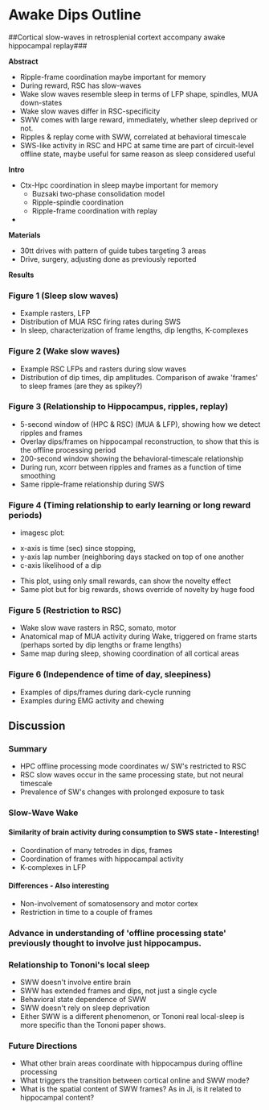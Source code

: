 Awake Dips Outline
==================


##Cortical slow-waves in retrosplenial cortext accompany awake hippocampal replay###

**Abstract**

  - Ripple-frame coordination maybe important for memory
  - During reward, RSC has slow-waves
  - Wake slow waves resemble sleep in terms of LFP shape, spindles, MUA down-states
  - Wake slow waves differ in RSC-specificity
  - SWW comes with large reward, immediately, whether sleep deprived or not.
  - Ripples & replay come with SWW, correlated at behavioral timescale
  - SWS-like activity in RSC and HPC at same time are part of circuit-level offline state, 
     maybe useful for same reason as sleep considered useful


**Intro**

  - Ctx-Hpc coordination in sleep maybe important for memory
    - Buzsaki two-phase consolidation model
    - Ripple-spindle coordination
    - Ripple-frame coordination with replay
  - 

**Materials**

 - 30tt drives with pattern of guide tubes targeting 3 areas
 - Drive, surgery, adjusting done as previously reported
 

**Results**

### Figure 1 (Sleep slow waves)
 * Example rasters, LFP
 * Distribution of MUA RSC firing rates during SWS
 * In sleep, characterization of frame lengths, dip lengths, K-complexes

### Figure 2 (Wake slow waves)
 * Example RSC LFPs and rasters during slow waves
 * Distribution of dip times, dip amplitudes.  Comparison of awake 'frames' to sleep frames (are they as spikey?)

### Figure 3 (Relationship to Hippocampus, ripples, replay)
 * 5-second window of (HPC & RSC) (MUA & LFP), showing how we detect ripples and   frames
 * Overlay dips/frames on hippocampal reconstruction, to show that this is the offline processing period
 * 200-second window showing the behavioral-timescale relationship
 * During run, xcorr between ripples and frames as a function of time smoothing
 * Same ripple-frame relationship during SWS

### Figure 4 (Timing relationship to early learning or long reward periods)
 * imagesc plot: 
  - x-axis is time (sec) since stopping, 
  - y-axis lap number (neighboring days stacked on top of one another
  - c-axis likelihood of a dip
 * This plot, using only small rewards, can show the novelty effect
 * Same plot but for big rewards, shows override of novelty by huge food

### Figure 5 (Restriction to RSC)
 * Wake slow wave rasters in RSC, somato, motor
 * Anatomical map of MUA activity during Wake, triggered on frame starts (perhaps sorted by dip lengths or frame lengths)
 * Same map during sleep, showing coordination of all cortical areas

### Figure 6 (Independence of time of day, sleepiness)
 * Examples of dips/frames during dark-cycle running
 * Examples during EMG activity and chewing

## Discussion

### Summary
 * HPC offline processing mode coordinates w/ SW's restricted to RSC
 * RSC slow waves occur in the same processing state, but not neural timescale
 * Prevalence of SW's changes with prolonged exposure to task

### Slow-Wave Wake

#### Similarity of brain activity during consumption to SWS state - Interesting!
 * Coordination of many tetrodes in dips, frames
 * Coordination of frames with hippocampal activity
 * K-complexes in LFP

#### Differences - Also interesting
 * Non-involvement of somatosensory and motor cortex
 * Restriction in time to a couple of frames

### Advance in understanding of 'offline processing state' previously thought to involve just hippocampus.


### Relationship to Tononi's local sleep
 * SWW doesn't involve entire brain
 * SWW has extended frames and dips, not just a single cycle
 * Behavioral state dependence of SWW
 * SWW doesn't rely on sleep deprivation
 * Either SWW is a different phenomenon, or Tononi real local-sleep is more specific than the Tononi paper shows.

### Future Directions
 * What other brain areas coordinate with hippocampus during offline processing
 * What triggers the transition between cortical online and SWW mode?
 * What is the spatial content of SWW frames?  As in Ji, is it related to hippocampal content?